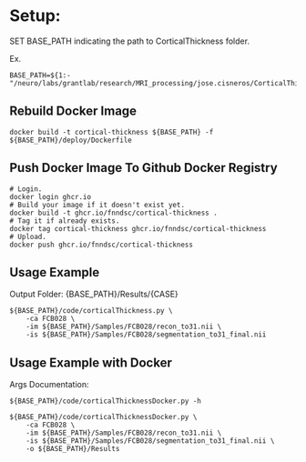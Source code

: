 
# Setup:
SET BASE_PATH indicating the path to CorticalThickness folder.

Ex.
```
BASE_PATH=${1:-"/neuro/labs/grantlab/research/MRI_processing/jose.cisneros/CorticalThickness"}
```


## Rebuild Docker Image
```
docker build -t cortical-thickness ${BASE_PATH} -f ${BASE_PATH}/deploy/Dockerfile
```

## Push Docker Image To Github Docker Registry
```
# Login.
docker login ghcr.io
# Build your image if it doesn't exist yet.
docker build -t ghcr.io/fnndsc/cortical-thickness .
# Tag it if already exists.
docker tag cortical-thickness ghcr.io/fnndsc/cortical-thickness
# Upload.
docker push ghcr.io/fnndsc/cortical-thickness
```

## Usage Example
Output Folder: {BASE_PATH}/Results/{CASE}
```
${BASE_PATH}/code/corticalThickness.py \
    -ca FCB028 \
    -im ${BASE_PATH}/Samples/FCB028/recon_to31.nii \
    -is ${BASE_PATH}/Samples/FCB028/segmentation_to31_final.nii
```

## Usage Example with Docker
Args Documentation:
```
${BASE_PATH}/code/corticalThicknessDocker.py -h
```

```
${BASE_PATH}/code/corticalThicknessDocker.py \
    -ca FCB028 \
    -im ${BASE_PATH}/Samples/FCB028/recon_to31.nii \
    -is ${BASE_PATH}/Samples/FCB028/segmentation_to31_final.nii \
    -o ${BASE_PATH}/Results
```